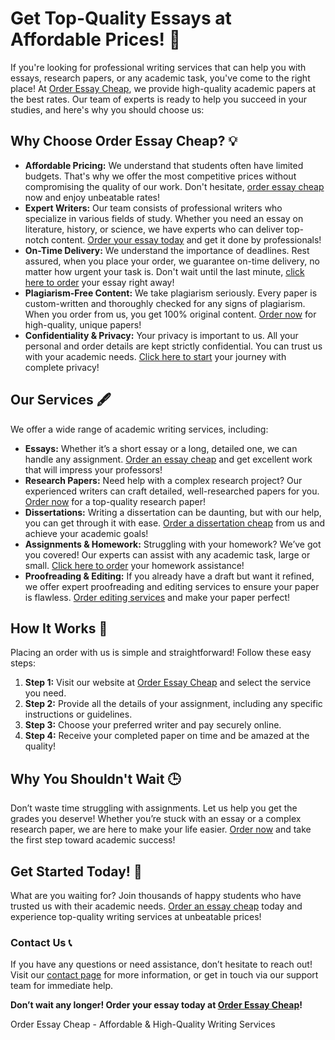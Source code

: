 <h1>Get Top-Quality Essays at Affordable Prices! 📝</h1>

<p>If you're looking for professional writing services that can help you with essays, research papers, or any academic task, you've come to the right place! At <a href="https://tinyurl.com/topessay?keyword=order+essay+cheap">Order Essay Cheap</a>, we provide high-quality academic papers at the best rates. Our team of experts is ready to help you succeed in your studies, and here's why you should choose us:</p>

<h2>Why Choose Order Essay Cheap? 💡</h2>
<ul>
    <li><strong>Affordable Pricing:</strong> We understand that students often have limited budgets. That's why we offer the most competitive prices without compromising the quality of our work. Don't hesitate, <a href="https://tinyurl.com/topessay?keyword=order+essay+cheap">order essay cheap</a> now and enjoy unbeatable rates!</li>
    <li><strong>Expert Writers:</strong> Our team consists of professional writers who specialize in various fields of study. Whether you need an essay on literature, history, or science, we have experts who can deliver top-notch content. <a href="https://tinyurl.com/topessay?keyword=order+essay+cheap">Order your essay today</a> and get it done by professionals!</li>
    <li><strong>On-Time Delivery:</strong> We understand the importance of deadlines. Rest assured, when you place your order, we guarantee on-time delivery, no matter how urgent your task is. Don't wait until the last minute, <a href="https://tinyurl.com/topessay?keyword=order+essay+cheap">click here to order</a> your essay right away!</li>
    <li><strong>Plagiarism-Free Content:</strong> We take plagiarism seriously. Every paper is custom-written and thoroughly checked for any signs of plagiarism. When you order from us, you get 100% original content. <a href="https://tinyurl.com/topessay?keyword=order+essay+cheap">Order now</a> for high-quality, unique papers!</li>
    <li><strong>Confidentiality & Privacy:</strong> Your privacy is important to us. All your personal and order details are kept strictly confidential. You can trust us with your academic needs. <a href="https://tinyurl.com/topessay?keyword=order+essay+cheap">Click here to start</a> your journey with complete privacy!</li>
</ul>

<h2>Our Services 🖋️</h2>
<p>We offer a wide range of academic writing services, including:</p>
<ul>
    <li><strong>Essays:</strong> Whether it’s a short essay or a long, detailed one, we can handle any assignment. <a href="https://tinyurl.com/topessay?keyword=order+essay+cheap">Order an essay cheap</a> and get excellent work that will impress your professors!</li>
    <li><strong>Research Papers:</strong> Need help with a complex research project? Our experienced writers can craft detailed, well-researched papers for you. <a href="https://tinyurl.com/topessay?keyword=order+essay+cheap">Order now</a> for a top-quality research paper!</li>
    <li><strong>Dissertations:</strong> Writing a dissertation can be daunting, but with our help, you can get through it with ease. <a href="https://tinyurl.com/topessay?keyword=order+essay+cheap">Order a dissertation cheap</a> from us and achieve your academic goals!</li>
    <li><strong>Assignments & Homework:</strong> Struggling with your homework? We’ve got you covered! Our experts can assist with any academic task, large or small. <a href="https://tinyurl.com/topessay?keyword=order+essay+cheap">Click here to order</a> your homework assistance!</li>
    <li><strong>Proofreading & Editing:</strong> If you already have a draft but want it refined, we offer expert proofreading and editing services to ensure your paper is flawless. <a href="https://tinyurl.com/topessay?keyword=order+essay+cheap">Order editing services</a> and make your paper perfect!</li>
</ul>

<h2>How It Works 💼</h2>
<p>Placing an order with us is simple and straightforward! Follow these easy steps:</p>
<ol>
    <li><strong>Step 1:</strong> Visit our website at <a href="https://tinyurl.com/topessay?keyword=order+essay+cheap">Order Essay Cheap</a> and select the service you need.</li>
    <li><strong>Step 2:</strong> Provide all the details of your assignment, including any specific instructions or guidelines.</li>
    <li><strong>Step 3:</strong> Choose your preferred writer and pay securely online.</li>
    <li><strong>Step 4:</strong> Receive your completed paper on time and be amazed at the quality!</li>
</ol>

<h2>Why You Shouldn't Wait 🕒</h2>
<p>Don’t waste time struggling with assignments. Let us help you get the grades you deserve! Whether you’re stuck with an essay or a complex research paper, we are here to make your life easier. <a href="https://tinyurl.com/topessay?keyword=order+essay+cheap">Order now</a> and take the first step toward academic success!</p>

<h2>Get Started Today! 🚀</h2>
<p>What are you waiting for? Join thousands of happy students who have trusted us with their academic needs. <a href="https://tinyurl.com/topessay?keyword=order+essay+cheap">Order an essay cheap</a> today and experience top-quality writing services at unbeatable prices!</p>

<h3>Contact Us 📞</h3>
<p>If you have any questions or need assistance, don’t hesitate to reach out! Visit our <a href="https://tinyurl.com/topessay?keyword=order+essay+cheap">contact page</a> for more information, or get in touch via our support team for immediate help.</p>

<p><strong>Don’t wait any longer! Order your essay today at <a href="https://tinyurl.com/topessay?keyword=order+essay+cheap">Order Essay Cheap</a>!</strong> </p>
Order Essay Cheap - Affordable &amp; High-Quality Writing Services
